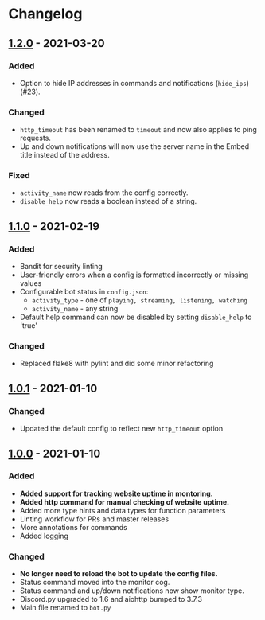 # Changelog

## [1.2.0] - 2021-03-20

### Added
- Option to hide IP addresses in commands and notifications (`hide_ips`) (#23).

### Changed
- `http_timeout` has been renamed to `timeout` and now also applies to ping requests.
- Up and down notifications will now use the server name in the Embed title instead of the address.

### Fixed
- `activity_name` now reads from the config correctly.
- `disable_help` now reads a boolean instead of a string.

## [1.1.0] - 2021-02-19

### Added
- Bandit for security linting
- User-friendly errors when a config is formatted incorrectly or missing values
- Configurable bot status in `config.json`:
  - `activity_type` - one of `playing, streaming, listening, watching`
  - `activity_name` - any string
- Default help command can now be disabled by setting `disable_help` to 'true'

### Changed
- Replaced flake8 with pylint and did some minor refactoring

## [1.0.1] - 2021-01-10

### Changed
- Updated the default config to reflect new `http_timeout` option

## [1.0.0] - 2021-01-10

### Added
- **Added support for tracking website uptime in montoring.**
- **Added http command for manual checking of website uptime.**
- Added more type hints and data types for function parameters
- Linting workflow for PRs and master releases
- More annotations for commands
- Added logging

### Changed
- **No longer need to reload the bot to update the config files.**
- Status command moved into the monitor cog.
- Status command and up/down notifications now show monitor type.
- Discord.py upgraded to 1.6 and aiohttp bumped to 3.7.3
- Main file renamed to `bot.py`

[1.0.0]: https://github.com/finlaysawyer/discord-uptime/compare/v0.0.1...v1.0.0
[1.0.1]: https://github.com/finlaysawyer/discord-uptime/compare/v1.0.0...v1.0.1
[1.1.0]: https://github.com/finlaysawyer/discord-uptime/compare/v1.0.1...v1.1.0
[1.2.0]: https://github.com/finlaysawyer/discord-uptime/compare/v1.1.1...v1.2.0